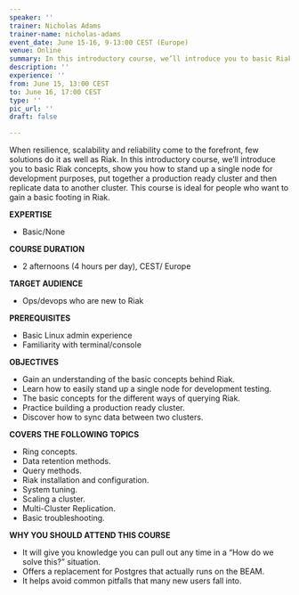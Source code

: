 ```yaml
---
speaker: ''
trainer: Nicholas Adams
trainer-name: nicholas-adams
event_date: June 15-16, 9-13:00 CEST (Europe)
venue: Online
summary: In this introductory course, we’ll introduce you to basic Riak concepts.
description: ''
experience: ''
from: June 15, 13:00 CEST
to: June 16, 17:00 CEST
type: ''
pic_url: ''
draft: false

---
```

When resilience, scalability and reliability come to the forefront, few solutions do it as well as Riak. In this introductory course, we’ll introduce you to basic Riak concepts, show you how to stand up a single node for development purposes, put together a production ready cluster and then replicate data to another cluster. This course is ideal for people who want to gain a basic footing in Riak.

**EXPERTISE**

* Basic/None

**COURSE DURATION**

* 2 afternoons (4 hours per day), CEST/ Europe

**TARGET AUDIENCE**

* Ops/devops who are new to Riak

**PREREQUISITES**

* Basic Linux admin experience
* Familiarity with terminal/console

**OBJECTIVES**

* Gain an understanding of the basic concepts behind Riak.
* Learn how to easily stand up a single node for development testing.
* The basic concepts for the different ways of querying Riak.
* Practice building a production ready cluster.
* Discover how to sync data between two clusters.

**COVERS THE FOLLOWING TOPICS**

* Ring concepts.
* Data retention methods.
* Query methods.
* Riak installation and configuration.
* System tuning.
* Scaling a cluster.
* Multi-Cluster Replication.
* Basic troubleshooting.

**WHY YOU SHOULD ATTEND THIS COURSE**

* It will give you knowledge you can pull out any time in a “How do we solve this?” situation.
* Offers a replacement for Postgres that actually runs on the BEAM.
* It helps avoid common pitfalls that many new users fall into.